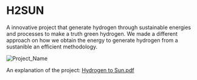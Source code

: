 # H2SUN
A innovative project that generate hydrogen through sustainable energies and processes to make a truth green hydrogen. We made a different approach on how we obtain the energy to generate hydrogen from a sustanible an efficient methodology.

![Project_Name](https://github.com/user-attachments/assets/f0d08273-492c-476c-9c99-dc4b8a905dac) 

An explanation of the project: 
[Hydrogen to Sun.pdf](https://github.com/user-attachments/files/17033345/Hydrogen.to.Sun.pdf)
